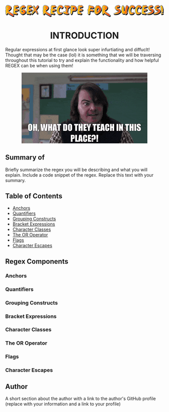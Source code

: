 <p align="center">
  <img src="./imgs/recipeforregexsmall.png" />
</p>

<p align="center">
<h1 align="center">INTRODUCTION</h1>
Regular expressions at first glance look super infurtiating and diffuclt! Thought that may be the case (lol) it is something that we will be traversing throughout this tutorial to try and explain the functionality and how helpful REGEX can be when using them!
</p>

<p align="center">
  <img src="./imgs/schoolofrock.gif" />
</p>


## Summary of

Briefly summarize the regex you will be describing and what you will explain. Include a code snippet of the regex. Replace this text with your summary.

## Table of Contents

- [Anchors](#anchors)
- [Quantifiers](#quantifiers)
- [Grouping Constructs](#grouping-constructs)
- [Bracket Expressions](#bracket-expressions)
- [Character Classes](#character-classes)
- [The OR Operator](#the-or-operator)
- [Flags](#flags)
- [Character Escapes](#character-escapes)

## Regex Components

### Anchors

### Quantifiers

### Grouping Constructs

### Bracket Expressions

### Character Classes

### The OR Operator

### Flags

### Character Escapes

## Author

A short section about the author with a link to the author's GitHub profile (replace with your information and a link to your profile)
